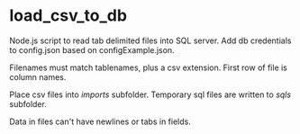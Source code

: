 # load_csv_to_db

Node.js script to read tab delimited files into SQL server.
Add db credentials to config.json based on configExample.json.

Filenames must match tablenames, plus a csv extension. 
First row of file is column names.

Place csv files into *imports* subfolder.
Temporary sql files are written to *sqls* subfolder.

Data in files can't have newlines or tabs in fields.
